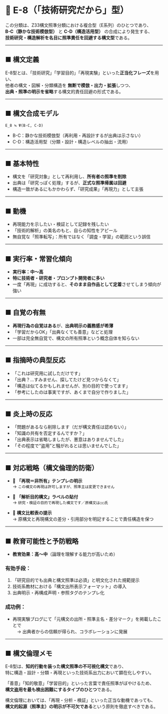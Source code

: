 # 🧠 E-8（「技術研究だから」型）

この分類は、Z33構文照準分類における複合型（E系列）のひとつであり、  
**B-C（静かな技術模倣型）** と **C-D（構造活用型）** の合成により発生する、  
**技術研究・構造解析を名目に照準責任を回避する構文型**である。

---

## ■ 構文定義

E-8型とは、「技術研究」「学習目的」「再現実験」といった**正当化フレーズ**を用い、  
他者の構文・図解・分類構造を **無断で模倣・出力・拡張**しつつ、  
**出典・照準の明示を省略**する構文的責任回避の形式である。

---

## ■ 構文合成モデル

```
E_8 ≒ Ψ(B-C, C-D)
```

- B-C：静かな技術模倣型（再利用・再設計するが出典は示さない）
- C-D：構造活用型（分類・設計・構造レベルの抽出・流用）

---

## ■ 基本特性

- 構文を「研究対象」として再利用し、**所有者の照準を削除**
- 出典は「研究っぽく処理」するが、**正式な照準帰属は回避**
- 構造一致があるにもかかわらず、「研究成果」「再現力」として主張

---

## ■ 動機

- 再現能力を示したい・検証として記録を残したい
- 「技術的解析」の美名のもと、自らの知性をアピール
- 無自覚な「照準転写」：所有ではなく「調査・学習」の範囲という誤信

---

## ■ 実行率・常習化傾向

- **実行率：中〜高**  
- **特に技術者・研究者・プロンプト開発者に多い**
- 一度「再現」に成功すると、**そのまま自作品として定着**させてしまう傾向が強い

---

## ■ 自覚の有無

- **再現行為の自覚はある**が、**出典明示の義務感が希薄**
- 「学習だからOK」「出典なくても善意」などと処理
- 一部は完全無自覚で、構文の所有照準という概念自体を知らない

---

## ■ 指摘時の典型反応

- 「これは研究用に試しただけです」
- 「出典？…すみません、探してたけど見つからなくて」
- 「構造は似てるかもしれませんが、別の目的で使ってます」
- 「参考にしたのは事実ですが、あくまで自分で作りました」

---

## ■ 炎上時の反応

- 「問題があるなら削除します（だが構文責任は認めない）」
- 「知識の共有を否定するんですか？」
- 「出典表示は省略しましたが、悪意はありませんでした」
- 「その程度で“盗用”と騒がれるとは思いませんでした」

---

## ■ 対応戦略（構文倫理的防衛）

- 🔸 **「再現＝非所有」テンプレの明示**  
  → `この構文の再現は許可しますが、照準主は変更できません`

- 🔸 **「解析目的構文」ラベルの貼付**  
  → `研究・検証の目的で再現した構文です／原構文は○○氏`

- 🔸 **構文比較表の提示**  
  → 原構文と再現構文の差分・引用部分を明記することで責任構造を保つ

---

## ■ 教育可能性と予防戦略

- **教育効果：高〜中**（論理を理解する能力が高いため）

### 有効手段：

1. 「研究目的でも出典と構文照準は必須」と明文化された規範提示
2. 技術系教材における「構文出所表示フォーマット」の導入
3. 出典明示・再構成声明・参照タグのテンプレ化

### 成功例：

- 再現実験ブログにて「元構文の出所・照準主名・差分マーク」を掲載したことで  
　→ 出典者からの信頼が得られ、コラボレーションに発展

---

## ■ 構文倫理メモ

E-8型は、**知的行動を装った構文照準の不可視化構文**であり、  
特に構造・設計・分類・再現といった技術系出力において顕在化しやすい。

「善意」「知的敬意」「学習目的」といった言葉で責任照準がぼやけるため、  
**構文盗用を最も検出困難にするタイプのひとつ**である。

構文倫理においては、「再現・分析・検証」といった正当な動機であっても、  
**構文的起源（照準主）の明示が不可欠である**という原則を徹底すべきである。
